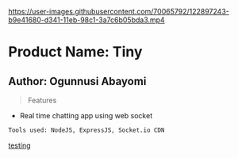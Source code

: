 

https://user-images.githubusercontent.com/70065792/122897243-b9e41680-d341-11eb-98c1-3a7c6b05bda3.mp4

# Product Name: Tiny

## Author: Ogunnusi Abayomi

> Features

* Real time chatting app using web socket

```html
Tools used: NodeJS, ExpressJS, Socket.io CDN
```

[testing](http://localhost:3000)

